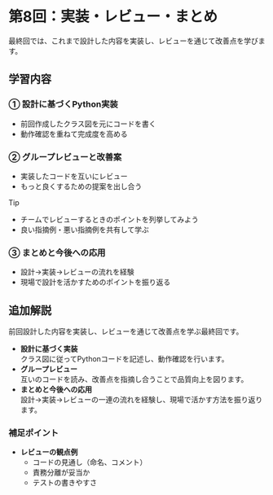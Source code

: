 # 第8回：実装・レビュー・まとめ

最終回では、これまで設計した内容を実装し、レビューを通じて改善点を学びます。

## 学習内容

### ① 設計に基づくPython実装

- 前回作成したクラス図を元にコードを書く
- 動作確認を重ねて完成度を高める

### ② グループレビューと改善案

- 実装したコードを互いにレビュー
- もっと良くするための提案を出し合う

> [!TIP]
>
> - チームでレビューするときのポイントを列挙してみよう
> - 良い指摘例・悪い指摘例を共有して学ぶ

### ③ まとめと今後への応用

- 設計→実装→レビューの流れを経験
- 現場で設計を活かすためのポイントを振り返る

## 追加解説

前回設計した内容を実装し、レビューを通じて改善点を学ぶ最終回です。

- **設計に基づく実装**  
  クラス図に従ってPythonコードを記述し、動作確認を行います。
- **グループレビュー**  
  互いのコードを読み、改善点を指摘し合うことで品質向上を図ります。
- **まとめと今後への応用**  
  設計→実装→レビューの一連の流れを経験し、現場で活かす方法を振り返ります。

### 補足ポイント
- **レビューの観点例**  
  - コードの見通し（命名、コメント）
  - 責務分離が妥当か
  - テストの書きやすさ
